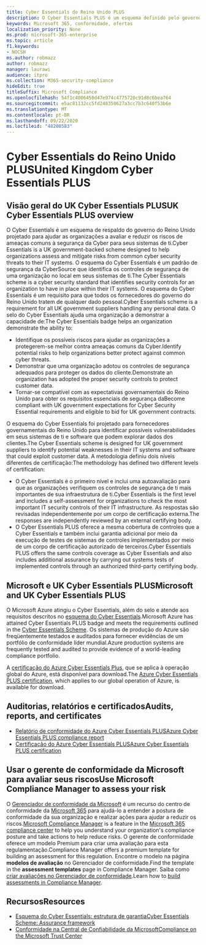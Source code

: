 ```yaml
---
title: Cyber Essentials do Reino Unido PLUS
description: O Cyber Essentials PLUS é um esquema definido pelo governo do Reino Unido para ajudar as organizações a proteger contra ameaças comuns à segurança da CyberSource.
keywords: Microsoft 365, conformidade, ofertas
localization_priority: None
ms.prod: microsoft-365-enterprise
ms.topic: article
f1.keywords:
- NOCSH
ms.author: robmazz
author: robmazz
manager: laurawi
audience: itpro
ms.collection: M365-security-compliance
hideEdit: true
titleSuffix: Microsoft Compliance
ms.openlocfilehash: 54f1c4006450d47e974c4775720c91d8c6bea764
ms.sourcegitcommit: e5ac81132cc5fd248350627a3cc7b3c640f53b6e
ms.translationtype: MT
ms.contentlocale: pt-BR
ms.lasthandoff: 09/22/2020
ms.locfileid: "48208583"
---
```

# <a name="united-kingdom-cyber-essentials-plus"></a><span data-ttu-id="71052-104">Cyber Essentials do Reino Unido PLUS</span><span class="sxs-lookup"><span data-stu-id="71052-104">United Kingdom Cyber Essentials PLUS</span></span>

## <a name="uk-cyber-essentials-plus-overview"></a><span data-ttu-id="71052-105">Visão geral do UK Cyber Essentials PLUS</span><span class="sxs-lookup"><span data-stu-id="71052-105">UK Cyber Essentials PLUS overview</span></span>

<span data-ttu-id="71052-106">O Cyber Essentials é um esquema de respaldo do governo do Reino Unido projetado para ajudar as organizações a avaliar e reduzir os riscos de ameaças comuns à segurança da Cyber para seus sistemas de ti.</span><span class="sxs-lookup"><span data-stu-id="71052-106">Cyber Essentials is a UK government-backed scheme designed to help organizations assess and mitigate risks from common cyber security threats to their IT systems.</span></span> <span data-ttu-id="71052-107">O esquema do Cyber Essentials é um padrão de segurança da CyberSource que identifica os controles de segurança de uma organização no local em seus sistemas de ti.</span><span class="sxs-lookup"><span data-stu-id="71052-107">The Cyber Essentials scheme is a cyber security standard that identifies security controls for an organization to have in place within their IT systems.</span></span> <span data-ttu-id="71052-108">O esquema do Cyber Essentials é um requisito para que todos os fornecedores do governo do Reino Unido tratem de qualquer dado pessoal.</span><span class="sxs-lookup"><span data-stu-id="71052-108">Cyber Essentials scheme is a requirement for all UK government suppliers handling any personal data.</span></span> <span data-ttu-id="71052-109">O selo do Cyber Essentials ajuda uma organização a demonstrar a capacidade de:</span><span class="sxs-lookup"><span data-stu-id="71052-109">The Cyber Essentials badge helps an organization demonstrate the ability to:</span></span>

- <span data-ttu-id="71052-110">Identifique os possíveis riscos para ajudar as organizações a protegerem-se melhor contra ameaças comuns da Cyber.</span><span class="sxs-lookup"><span data-stu-id="71052-110">Identify potential risks to help organizations better protect against common cyber threats.</span></span>
- <span data-ttu-id="71052-111">Demonstrar que uma organização adotou os controles de segurança adequados para proteger os dados do cliente.</span><span class="sxs-lookup"><span data-stu-id="71052-111">Demonstrate an organization has adopted the proper security controls to protect customer data.</span></span>
- <span data-ttu-id="71052-112">Tornar-se compatível com as expectativas governamentais do Reino Unido para obter os requisitos essenciais de segurança da</span><span class="sxs-lookup"><span data-stu-id="71052-112">Become compliant with UK government expectations for Cyber Security Essential requirements and eligible to bid for UK government contracts.</span></span>

<span data-ttu-id="71052-113">O esquema do Cyber Essentials foi projetado para fornecedores governamentais do Reino Unido para identificar possíveis vulnerabilidades em seus sistemas de ti e software que podem explorar dados dos clientes.</span><span class="sxs-lookup"><span data-stu-id="71052-113">The Cyber Essentials scheme is designed for UK government suppliers to identify potential weaknesses in their IT systems and software that could exploit customer data.</span></span> <span data-ttu-id="71052-114">A metodologia definiu dois níveis diferentes de certificação:</span><span class="sxs-lookup"><span data-stu-id="71052-114">The methodology has defined two different levels of certification:</span></span>

- <span data-ttu-id="71052-115">O Cyber Essentials é o primeiro nível e inclui uma autoavaliação para que as organizações verifiquem os controles de segurança de ti mais importantes de sua infraestrutura de ti.</span><span class="sxs-lookup"><span data-stu-id="71052-115">Cyber Essentials is the first level and includes a self-assessment for organizations to check the most important IT security controls of their IT infrastructure.</span></span> <span data-ttu-id="71052-116">As respostas são revisadas independentemente por um corpo de certificação externa.</span><span class="sxs-lookup"><span data-stu-id="71052-116">The responses are independently reviewed by an external certifying body.</span></span>
- <span data-ttu-id="71052-117">O Cyber Essentials PLUS oferece a mesma cobertura de controles que a Cyber Essentials e também inclui garantia adicional por meio da execução de testes de sistemas de controles implementados por meio de um corpo de certificação autorizado de terceiros.</span><span class="sxs-lookup"><span data-stu-id="71052-117">Cyber Essentials PLUS offers the same controls coverage as Cyber Essentials and also includes additional assurance by carrying out systems tests of implemented controls through an authorized third-party certifying body.</span></span>

## <a name="microsoft-and-uk-cyber-essentials-plus"></a><span data-ttu-id="71052-118">Microsoft e UK Cyber Essentials PLUS</span><span class="sxs-lookup"><span data-stu-id="71052-118">Microsoft and UK Cyber Essentials PLUS</span></span>

<span data-ttu-id="71052-119">O Microsoft Azure atingiu o Cyber Essentials, além do selo e atende aos requisitos descritos no [esquema do Cyber Essentials](https://go.microsoft.com/fwlink/p/?linkid=2099398).</span><span class="sxs-lookup"><span data-stu-id="71052-119">Microsoft Azure has attained Cyber Essentials PLUS badge and meets the requirements outlined in the [Cyber Essentials Scheme](https://go.microsoft.com/fwlink/p/?linkid=2099398).</span></span> <span data-ttu-id="71052-120">Os sistemas de produção do Azure são freqüentemente testados e auditados para fornecer evidências de um portfólio de conformidade líder mundial.</span><span class="sxs-lookup"><span data-stu-id="71052-120">Azure production systems are frequently tested and audited to provide evidence of a world-leading compliance portfolio.</span></span>

<span data-ttu-id="71052-121">A [certificação do Azure Cyber Essentials Plus](https://aka.ms/AzureCyberEPlusCert), que se aplica à operação global do Azure, está disponível para download.</span><span class="sxs-lookup"><span data-stu-id="71052-121">The [Azure Cyber Essentials PLUS certification](https://aka.ms/AzureCyberEPlusCert), which applies to our global operation of Azure, is available for download.</span></span>

## <a name="audits-reports-and-certificates"></a><span data-ttu-id="71052-122">Auditorias, relatórios e certificados</span><span class="sxs-lookup"><span data-stu-id="71052-122">Audits, reports, and certificates</span></span>

- [<span data-ttu-id="71052-123">Relatório de conformidade do Azure Cyber Essentials PLUS</span><span class="sxs-lookup"><span data-stu-id="71052-123">Azure Cyber Essentials PLUS compliance report</span></span>](https://aka.ms/AzureCyberEPlusReport)
- [<span data-ttu-id="71052-124">Certificação do Azure Cyber Essentials PLUS</span><span class="sxs-lookup"><span data-stu-id="71052-124">Azure Cyber Essentials PLUS certification</span></span>](https://aka.ms/AzureCyberEPlusCert)

## <a name="use-microsoft-compliance-manager-to-assess-your-risk"></a><span data-ttu-id="71052-125">Usar o gerente de conformidade da Microsoft para avaliar seus riscos</span><span class="sxs-lookup"><span data-stu-id="71052-125">Use Microsoft Compliance Manager to assess your risk</span></span>

<span data-ttu-id="71052-126">O [Gerenciador de conformidade da Microsoft](compliance-manager.md) é um recurso do centro de conformidade da [Microsoft 365](microsoft-365-compliance-center.md) para ajudá-lo a entender a postura de conformidade da sua organização e realizar ações para ajudar a reduzir os riscos.</span><span class="sxs-lookup"><span data-stu-id="71052-126">[Microsoft Compliance Manager](compliance-manager.md) is a feature in the [Microsoft 365 compliance center](microsoft-365-compliance-center.md) to help you understand your organization's compliance posture and take actions to help reduce risks.</span></span> <span data-ttu-id="71052-127">O gerente de conformidade oferece um modelo Premium para criar uma avaliação para esta regulamentação.</span><span class="sxs-lookup"><span data-stu-id="71052-127">Compliance Manager offers a premium template for building an assessment for this regulation.</span></span> <span data-ttu-id="71052-128">Encontre o modelo na página **modelos de avaliação** no Gerenciador de conformidade.</span><span class="sxs-lookup"><span data-stu-id="71052-128">Find the template in the **assessment templates** page in Compliance Manager.</span></span> <span data-ttu-id="71052-129">Saiba como [criar avaliações no Gerenciador de conformidade](compliance-manager-assessments.md).</span><span class="sxs-lookup"><span data-stu-id="71052-129">Learn how to [build assessments in Compliance Manager](compliance-manager-assessments.md).</span></span>

## <a name="resources"></a><span data-ttu-id="71052-130">Recursos</span><span class="sxs-lookup"><span data-stu-id="71052-130">Resources</span></span>

- [<span data-ttu-id="71052-131">Esquema do Cyber Essentials: estrutura de garantia</span><span class="sxs-lookup"><span data-stu-id="71052-131">Cyber Essentials Scheme: Assurance framework</span></span>](https://www.cyberaware.gov.uk/cyberessentials/files/assurance-framework.pdf)
- [<span data-ttu-id="71052-132">Conformidade na Central de Confiabilidade da Microsoft</span><span class="sxs-lookup"><span data-stu-id="71052-132">Compliance on the Microsoft Trust Center</span></span>](https://www.microsoft.com/trust-center/compliance/compliance-overview)
